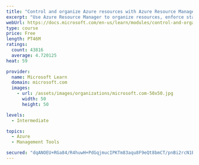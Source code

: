 ```yaml
---
title: "Control and organize Azure resources with Azure Resource Manager"
excerpt: "Use Azure Resource Manager to organize resources, enforce standards, and protect critical assets from deletion."
webUrl: https://docs.microsoft.com/en-us/learn/modules/control-and-organize-with-azure-resource-manager/
type: course
price: Free
length: PT46M
ratings:
  count: 43816
  average: 4.720125
heat: 59

provider:
  name: Microsoft Learn
  domain: microsoft.com
  images:
    - url: /assets/images/organizations/microsoft.com-50x50.jpg
      width: 50
      height: 50

levels:
  - Intermediate

topics:
  - Azure
  - Management Tools

secured: "dqANOEU+RGa84/R4huwH+PdGqjmucIPKTm83aqu8F9eQt8bmCT/pnBi2rcN1EWORXR3aHYraZ1JZeT59uMqRJGUHadlJWU9jDqf9oLXseH3KsTNLlswxXF2hhfwMZLSunVwbS0lyCbRq/5Sjr+nWo079h4wshXmlShV74YQUqgmYnWuGxNXjLS1q0rYYk0xGo9vRHab39Q1BeyY8TclxIHbj1PhrdViUJtXpTM2kwctfw4iZ56KuPYPZ3KBT7v3WzV2YEkhapooLUwRS4YtmkFMAFDfbd9PQTM51gBs+cgx5hI/45Jz/yzwD3Rn/gm/dOVsC2r04Fc/sc5UyuGFk8pHAB985647LX9MCk5hnTMCIKxh28um3yD0h7dtECB4FvD2mlG2pod0Lkw95maG5RydOSTD74+sUzmna0h+SdJeLYH783YGdSo6Fz3oQByzb;FJVzOVyJ0sIH5CzdSAAQJQ=="
---
```


